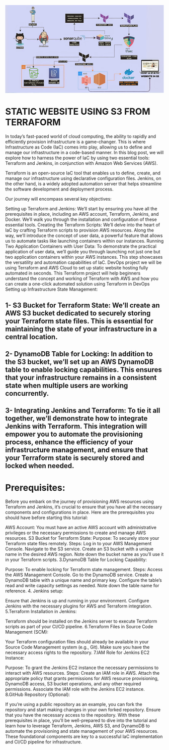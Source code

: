 ![Alt text](image.png)
# STATIC WEBSITE USING S3 FROM TERRAFORM
In today’s fast-paced world of cloud computing, the ability to rapidly and efficiently provision infrastructure is a game-changer. This is where Infrastructure as Code (IaC) comes into play, allowing us to define and manage our infrastructure in a code-based manner. In this blog post, we will explore how to harness the power of IaC by using two essential tools: Terraform and Jenkins, in conjunction with Amazon Web Services (AWS).

Terraform is an open-source IaC tool that enables us to define, create, and manage our infrastructure using declarative configuration files. Jenkins, on the other hand, is a widely adopted automation server that helps streamline the software development and deployment process.

Our journey will encompass several key objectives:

Setting up Terraform and Jenkins: We’ll start by ensuring you have all the prerequisites in place, including an AWS account, Terraform, Jenkins, and Docker. We’ll walk you through the installation and configuration of these essential tools.
Creating the Terraform Scripts: We’ll delve into the heart of IaC by crafting Terraform scripts to provision AWS resources. Along the way, we’ll introduce the concept of user data, a powerful feature that allows us to automate tasks like launching containers within our instances.
Running Two Application Containers with User Data: To demonstrate the practical application of user data, we’ll guide you through launching not just one but two application containers within your AWS instances. This step showcases the versatility and automation capabilities of IaC.
DevOps project we will be using Terraform and AWS Cloud to set up static website hosting fully automated in seconds. This Terraform project will help beginners understand the concept and working of Terraform with AWS and how you can create a one-click automated solution using Terraform in DevOps
Setting up Infrastructure State Management:
## 1- S3 Bucket for Terraform State: We’ll create an AWS S3 bucket dedicated to securely storing your Terraform state files. This is essential for maintaining the state of your infrastructure in a central location.
## 2- DynamoDB Table for Locking: In addition to the S3 bucket, we’ll set up an AWS DynamoDB table to enable locking capabilities. This ensures that your infrastructure remains in a consistent state when multiple users are working concurrently.
## 3- Integrating Jenkins and Terraform: To tie it all together, we’ll demonstrate how to integrate Jenkins with Terraform. This integration will empower you to automate the provisioning process, enhance the efficiency of your infrastructure management, and ensure that your Terraform state is securely stored and locked when needed.
# Prerequisites:
Before you embark on the journey of provisioning AWS resources using Terraform and Jenkins, it’s crucial to ensure that you have all the necessary components and configurations in place. Here are the prerequisites you should have before starting this tutorial:

AWS Account: You must have an active AWS account with administrative privileges or the necessary permissions to create and manage AWS resources.
S3 Bucket for Terraform State:
Purpose: To securely store your Terraform state files remotely.
Steps:
Log in to your AWS Management Console.
Navigate to the S3 service.
Create an S3 bucket with a unique name in the desired AWS region.
Note down the bucket name as you’ll use it in your Terraform scripts.
3.DynamoDB Table for Locking Capability:

Purpose: To enable locking for Terraform state management.
Steps:
Access the AWS Management Console.
Go to the DynamoDB service.
Create a DynamoDB table with a unique name and primary key.
Configure the table’s read and write capacity settings as needed.
Note down the table name for reference.
4. Jenkins setup:

Ensure that Jenkins is up and running in your environment.
Configure Jenkins with the necessary plugins for AWS and Terraform integration.
5.Terraform Installation in Jenkins:

Terraform should be installed on the Jenkins server to execute Terraform scripts as part of your CI/CD pipeline.
6.Terraform Files in Source Code Management (SCM):

Your Terraform configuration files should already be available in your Source Code Management system (e.g., Git). Make sure you have the necessary access rights to the repository.
7.IAM Role for Jenkins EC2 Instance:

Purpose: To grant the Jenkins EC2 instance the necessary permissions to interact with AWS resources.
Steps:
Create an IAM role in AWS.
Attach the appropriate policy that grants permissions for AWS resource provisioning, DynamoDB access, S3 bucket operations, and any other required permissions.
Associate the IAM role with the Jenkins EC2 instance.
8.GitHub Repository (Optional):

If you’re using a public repository as an example, you can fork the repository and start making changes in your own forked repository. Ensure that you have the necessary access to the repository.
With these prerequisites in place, you’ll be well-prepared to dive into the tutorial and learn how to leverage Terraform, Jenkins, AWS S3, and DynamoDB to automate the provisioning and state management of your AWS resources. These foundational components are key to a successful IaC implementation and CI/CD pipeline for infrastructure.
